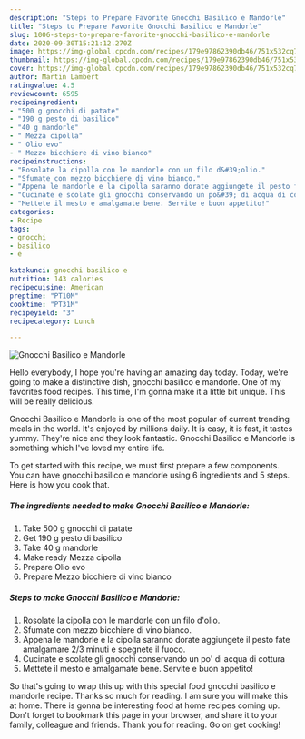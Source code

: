 ```yaml
---
description: "Steps to Prepare Favorite Gnocchi Basilico e Mandorle"
title: "Steps to Prepare Favorite Gnocchi Basilico e Mandorle"
slug: 1006-steps-to-prepare-favorite-gnocchi-basilico-e-mandorle
date: 2020-09-30T15:21:12.270Z
image: https://img-global.cpcdn.com/recipes/179e97862390db46/751x532cq70/gnocchi-basilico-e-mandorle-recipe-main-photo.jpg
thumbnail: https://img-global.cpcdn.com/recipes/179e97862390db46/751x532cq70/gnocchi-basilico-e-mandorle-recipe-main-photo.jpg
cover: https://img-global.cpcdn.com/recipes/179e97862390db46/751x532cq70/gnocchi-basilico-e-mandorle-recipe-main-photo.jpg
author: Martin Lambert
ratingvalue: 4.5
reviewcount: 6595
recipeingredient:
- "500 g gnocchi di patate"
- "190 g pesto di basilico"
- "40 g mandorle"
- " Mezza cipolla"
- " Olio evo"
- " Mezzo bicchiere di vino bianco"
recipeinstructions:
- "Rosolate la cipolla con le mandorle con un filo d&#39;olio."
- "Sfumate con mezzo bicchiere di vino bianco."
- "Appena le mandorle e la cipolla saranno dorate aggiungete il pesto fate amalgamare 2/3 minuti e spegnete il fuoco."
- "Cucinate e scolate gli gnocchi conservando un po&#39; di acqua di cottura"
- "Mettete il mesto e amalgamate bene. Servite e buon appetito!"
categories:
- Recipe
tags:
- gnocchi
- basilico
- e

katakunci: gnocchi basilico e 
nutrition: 143 calories
recipecuisine: American
preptime: "PT10M"
cooktime: "PT31M"
recipeyield: "3"
recipecategory: Lunch

---
```



![Gnocchi Basilico e Mandorle](https://img-global.cpcdn.com/recipes/179e97862390db46/751x532cq70/gnocchi-basilico-e-mandorle-recipe-main-photo.jpg)

Hello everybody, I hope you're having an amazing day today. Today, we're going to make a distinctive dish, gnocchi basilico e mandorle. One of my favorites food recipes. This time, I'm gonna make it a little bit unique. This will be really delicious.



Gnocchi Basilico e Mandorle is one of the most popular of current trending meals in the world. It's enjoyed by millions daily. It is easy, it is fast, it tastes yummy. They're nice and they look fantastic. Gnocchi Basilico e Mandorle is something which I've loved my entire life.


To get started with this recipe, we must first prepare a few components. You can have gnocchi basilico e mandorle using 6 ingredients and 5 steps. Here is how you cook that.

<!--inarticleads1-->

##### The ingredients needed to make Gnocchi Basilico e Mandorle:

1. Take 500 g gnocchi di patate
1. Get 190 g pesto di basilico
1. Take 40 g mandorle
1. Make ready  Mezza cipolla
1. Prepare  Olio evo
1. Prepare  Mezzo bicchiere di vino bianco




<!--inarticleads2-->

##### Steps to make Gnocchi Basilico e Mandorle:

1. Rosolate la cipolla con le mandorle con un filo d&#39;olio.
1. Sfumate con mezzo bicchiere di vino bianco.
1. Appena le mandorle e la cipolla saranno dorate aggiungete il pesto fate amalgamare 2/3 minuti e spegnete il fuoco.
1. Cucinate e scolate gli gnocchi conservando un po&#39; di acqua di cottura
1. Mettete il mesto e amalgamate bene. Servite e buon appetito!




So that's going to wrap this up with this special food gnocchi basilico e mandorle recipe. Thanks so much for reading. I am sure you will make this at home. There is gonna be interesting food at home recipes coming up. Don't forget to bookmark this page in your browser, and share it to your family, colleague and friends. Thank you for reading. Go on get cooking!
